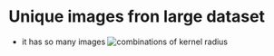 # Unique images fron large dataset 

* it has so many images
![combinations of kernel radius](C:\\Users\\kommi\\Desktop\\KA\\camprision_scores.PNG "Comparision Scores")